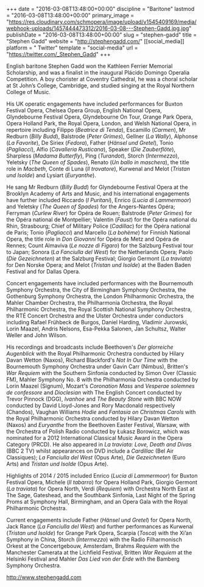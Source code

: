 +++
date = "2016-03-08T13:48:00+00:00"
discipline = "Baritone"
lastmod = "2016-03-08T13:48:00+00:00"
primary_image = "https://res.cloudinary.com/schmopera/image/upload/v1545409169/media/webhook-uploads/1457444473312/2016-03-08---Stephen-Gadd.jpg.jpg"
publishDate = "2016-03-08T13:48:00+00:00"
slug = "stephen-gadd"
title = "Stephen Gadd"
website = "http://stephengadd.com/"
[[social_media]]
platform = " Twitter"
template = "social-media"
url = "https://twitter.com/_Stephen_Gadd"
+++

English baritone Stephen Gadd won the Kathleen Ferrier Memorial Scholarship, and was a finalist in the inaugural Plácido Domingo Operalia Competition. A boy chorister at Coventry Cathedral, he was a choral scholar at St John’s College, Cambridge, and studied singing at the Royal Northern College of Music.

His UK operatic engagements have included performances for Buxton Festival Opera, Chelsea Opera Group, English National Opera, Glyndebourne Festival Opera, Glyndebourne On Tour, Grange Park Opera, Opera Holland Park, the Royal Opera, London, and Welsh National Opera, in repertoire including Filippo (*Beatrice di Tenda*), Escamillo (*Carmen*), Mr Redburn (*Billy Budd*), Balstrode (*Peter Grimes*), Gellner (*La Wally*), Alphonse (*La Favorite*), De Siriex (*Fedora*), Father (*Hänsel und Gretel*), Tonio (*Pagliacci*), Alfio (*Cavalleria Rusticana*), Speaker (*Die Zauberflöte*), Sharpless (*Madama Butterfly*), Ping (*Turandot*), Storch (*Intermezzo*), Yeletsky (*The Queen of Spades*), Renato (*Un ballo in maschera*), the title role in *Macbeth*, Conte di Luna (*Il trovatore*), Kurwenal and Melot (*Tristan und Isolde*) and Lysiart (*Euryanthe*).

He sang Mr Redburn (*Billy Budd*) for Glyndebourne Festival Opera at the Brooklyn Academy of Arts and Music, and his international engagements have further included Riccardo (*I Puritani*), Enrico (*Lucia di Lammermoor*) and Yeletsky (*The Queen of Spades*) for the Angers-Nantes Opéra; Ferryman (*Curlew River*) for Opéra de Rouen; Balstrode (*Peter Grimes*) for the Opéra national de Montpellier; Valentin (*Faust*) for the Opéra national du Rhin, Strasbourg; Chief of Military Police (*Cadillac*) for the Opéra national de Paris; Tonio (*Pagliacci*) and Marcello (*La bohème*) for Finnish National Opera, the title role in *Don Giovanni* for Opéra de Metz and Opéra de Rennes; Count Almaviva (*Le nozze di Figaro*) for the Salzburg Festival tour to Japan; Sonora (*La Fanciulla del West*) for the Netherlands Opera; Paolo (*Die Gezeichneten*) at the Salzburg Festival; Giorgio Germont (*La traviata*) for Den Norske Opera; and Melot (*Tristan und Isolde*) at the Baden Baden Festival and for Dallas Opera.

Concert engagements have included performances with the Bournemouth Symphony Orchestra, the City of Birmingham Symphony Orchestra, the Gothenburg Symphony Orchestra, the London Philharmonic Orchestra, the Mahler Chamber Orchestra, the Philharmonia Orchestra, the Royal Philharmonic Orchestra, the Royal Scottish National Symphony Orchestra, the RTÉ Concert Orchestra and the Ulster Orchestra under conductors including Rafael Frühbeck de Burgos, Daniel Harding, Vladimir Jurowski, Lorin Maazel, Andris Nelsons, Esa-Pekka Salonen, Jan Schultsz, Walter Weller and John Wilson.

His recordings and broadcasts include Beethoven's *Der glorreiche Augenblick* with the Royal Philharmonic Orchestra conducted by Hilary Davan Wetton (Naxos), Richard Blackford's *Not In Our Time* with the Bournemouth Symphony Orchestra under Gavin Carr (Nimbus), Britten's *War Requiem* with the Southern Sinfonia conducted by Simon Over (Classic FM), Mahler Symphony No. 8 with the Philharmonia Orchestra conducted by Lorin Maazel (Signum), Mozart's *Coronation Mass* and *Vesperae solemnes de confessore* and *Dioclesian* with The English Concert conducted by Trevor Pinnock (DGG), *Ivanhoe* and *The Beauty Stone* with BBC NOW conducted by David Lloyd-Jones and Rory Macdonald respectively (Chandos), Vaughan Williams *Hodie* and *Fantasia on Christmas Carols* with the Royal Philharmonic Orchestra conducted by Hilary Davan Wetton (Naxos) and *Euryanthe* from the Beethoven Easter Festival, Warsaw, with the Orchestra of Polish Radio conducted by Łukasz Borowicz, which was nominated for a 2012 International Classical Music Award in the Opera Category (PRCD). He also appeared in *La traviata: Love, Death and Divas* (BBC 2 TV) whilst appearances on DVD include a *Cardillac* (Bel Air Classiques); *La Fanciulla del West* (Opus Arte), *Die Gezeichneten* (Euro Arts) and *Tristan und Isolde* (Opus Arte).

Highlights of 2014 / 2015 included Enrico (*Lucia di Lammermoor*) for Buxton Festival Opera, Michele (*Il tabarro*) for Opera Holland Park, Giorgio Germont (*La traviata*) for Opera North, Verdi (*Requiem*) with Orchestra North East at The Sage, Gateshead, and the Southbank Sinfonia, Last Night of the Spring Proms at Symphony Hall, Birmingham, and an Opera Gala with the Royal Philharmonic Orchestra.

Current engagements include Father (*Hänsel und Gretel*) for Opera North, Jack Rance (*La Fanciulla del West*) and further performances as Kurwenal (*Tristan und Isolde*) for Grange Park Opera, Scarpia (*Tosca*) with the Xi’an Symphony in China, Storch (*Intermezzo*) with the Radio Filharmonisch Orkest at the Concertgebouw, Amsterdam, Brahms *Requiem* with the Manchester Camerata at the Lichfield Festival, Britten *War Requiem* at the Helsinki Festival and Mahler *Das Lied von der Erde* with the Bamberg Symphony Orchestra.

http://www.stephengadd.com

